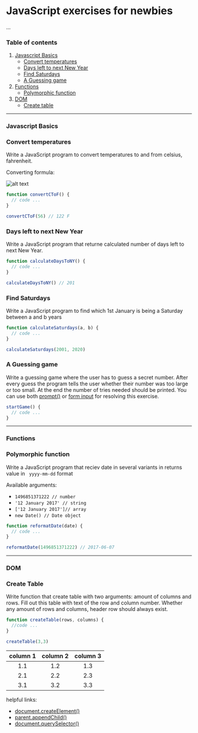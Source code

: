 # JavaScript exercises for newbies 

...

### Table of contents

1. [Javascript Basics](#javascript-basics)
    + [Convert temperatures](#convert-temperatures)
    + [Days left to next New Year](#days-left-to-next-new-year)
    + [Find Saturdays](#find-saturdays)
    + [A Guessing game](#a-guessing-game)
2. [Functions](#functions)
    + [Polymorphic function](#polymorphic-function)
3. [DOM](#dom)
    + [Create table](#create-table)

---

### Javascript Basics

### Convert temperatures

Write a JavaScript program to convert temperatures to and from celsius, fahrenheit.

Converting formula:

![alt text](http://www.w3resource.com/w3r_images/javascript-centigrade-to-fahrenheit-exercise-11.png 'Converting formula')

```javascript
function convertCToF() {
  // code ...
}

convertCToF(56) // 122 F
```


### Days left to next New Year

Write a JavaScript program that returne calculated number of days left to next New Year.

```javascript
function calculateDaysToNY() {
  // code ...
}

calculateDaysToNY() // 201
```


### Find Saturdays

Write a JavaScript program to find which 1st January is being a Saturday between a and b years


```javascript
function calculateSaturdays(a, b) {
  // code ...
}

calculateSaturdays(2001, 2020)
```

### A Guessing game

Write a guessing game where the user has to guess a secret number. After every guess the program tells the user whether their number was too large or too small. At the end the number of tries needed should be printed. You can use both [prompt()](https://developer.mozilla.org/en/docs/Web/API/Window/prompt) or [form input](https://developer.mozilla.org/en-US/docs/Web/HTML/Element/input) for resolving this exercise.

```javascript
startGame() {
  // code ...
}
```

---

### Functions

### Polymorphic function

Write a JavaScript program that reciev date in several variants in returns value in ``` yyyy-mm-dd``` format

Available arguments: 

+ ```1496851371222 // number```
+ ```'12 January 2017' // string```
+ ```['12 January 2017']// array```
+ ```new Date() // Date object```


```javascript
function reformatDate(date) {
  // code ...
}

reformatDate(1496851371222) // 2017-06-07
```

---

### DOM

### Create Table

Write function that create table with two arguments: amount of columns and rows. Fill out this table with text of the row and column number. Whether any amount of rows and columns, header row should always exist.

```javascript
function createTable(rows, columns) {
  //code ...
}

createTable(3,3)
```
| column 1 | column 2 | column 3 |
|:---:|:---:|:---:|
| 1.1 | 1.2 | 1.3 |
| 2.1 | 2.2 | 2.3 |
| 3.1 | 3.2 | 3.3 |

helpful links:
+ [document.createElement()](https://developer.mozilla.org/en-US/docs/Web/API/Document/createElement)
+ [parent.appendChild()](https://developer.mozilla.org/en-US/docs/Web/API/Node/appendChild)
+ [document.querySelector()](https://developer.mozilla.org/en-US/docs/Web/API/Document/querySelector)

